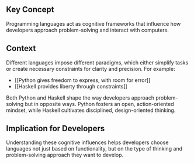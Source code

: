 ## Key Concept

Programming languages act as cognitive frameworks that influence how developers approach problem-solving and interact with computers.

## Context
Different languages impose different paradigms, which either simplify tasks or create necessary constraints for clarity and precision. For example:

* [[Python gives freedom to express, with room for error]]
* [[Haskell provides liberty through constraints]]

Both Python and Haskell shape the way developers approach problem-solving but in opposite ways. Python fosters an open, action-oriented mindset, while Haskell cultivates disciplined, design-oriented thinking.

## Implication for Developers

Understanding these cognitive influences helps developers choose languages not just based on functionality, but on the type of thinking and problem-solving approach they want to develop.
